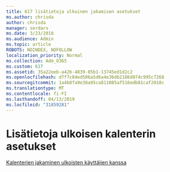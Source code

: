```yaml
---
title: 617 lisätietoja ulkoinen jakamisen asetukset
ms.author: chrisda
author: chrisda
manager: serdars
ms.date: 3/23/2018
ms.audience: Admin
ms.topic: article
ROBOTS: NOINDEX, NOFOLLOW
localization_priority: Normal
ms.collection: Adm_O365
ms.custom: 617
ms.assetid: 35a22eeb-a426-4839-85b1-13745ed1d2c2
ms.openlocfilehash: d7f7c84ed506a5d6a4e36db2186d074c995c7268
ms.sourcegitcommit: 1a4b8fa9e38a95ca811085af516edb81caf2018c
ms.translationtype: MT
ms.contentlocale: fi-FI
ms.lasthandoff: 04/13/2019
ms.locfileid: "31859281"
---
```

# <a name="learn-about-external-calendar-sharing-options"></a>Lisätietoja ulkoisen kalenterin asetukset

[Kalenterien jakaminen ulkoisten käyttäjien kanssa](https://support.office.com/article/FB00DD4E-2D5F-4E8D-8FF4-94B2CF002BDD)
